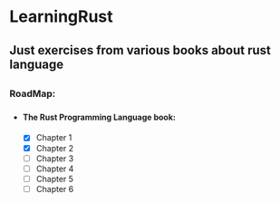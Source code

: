 # LearningRust
## Just exercises from various books about rust language<h2>

### RoadMap:<h3>
- #### The Rust Programming Language book:<h4>
  - [x] Chapter 1
  - [x] Chapter 2
  - [ ] Chapter 3
  - [ ] Chapter 4
  - [ ] Chapter 5
  - [ ] Chapter 6
